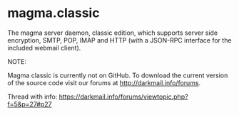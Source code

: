 magma.classic
=============

The magma server daemon, classic edition, which supports server side encryption, SMTP, POP, IMAP and HTTP (with a JSON-RPC interface for the included webmail client). 

NOTE:

Magma classic is currently not on GitHub. To download the current version of the source code visit our forums at http://darkmail.info/forums.

Thread with info: https://darkmail.info/forums/viewtopic.php?f=5&p=27#p27

